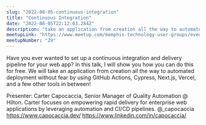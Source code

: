 ```yaml
---
slug: "2022-08-05-continuous-integration"
title: "Continuous Integration"
date: "2022-08-05T22:12:03.284Z"
description: "take an application from creation all the way to automated deployment without fear by using GitHub Actions, Cypress, Next.js, Vercel, and a few other tools in between!"
meetupLink: "https://www.meetup.com/memphis-technology-user-groups/events/286597867/"
meetupNumber: "29"
---
```


Have you ever wanted to set up a continuous integration and delivery pipeline for your web app? In this talk, I will show you how you can do this for free. We will take an application from creation all the way to automated deployment without fear by using GitHub Actions, Cypress, Next.js, Vercel, and a few other tools in between!

Presenter: Carter Capocaccia, Senior Manager of Quality Automation @ Hilton. Carter focuses on empowering rapid delivery for enterprise web applications by leveraging automation and CI/CD pipelines.
@_capocaccia
https://www.capocaccia.dev/
https://www.linkedin.com/in/capocaccia/